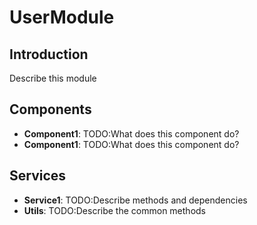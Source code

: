 # UserModule

## Introduction
Describe this module

## Components
- **Component1**: TODO:What does this component do?
- **Component1**: TODO:What does this component do?

## Services
- **Service1**: TODO:Describe methods and dependencies
- **Utils**: TODO:Describe the common methods